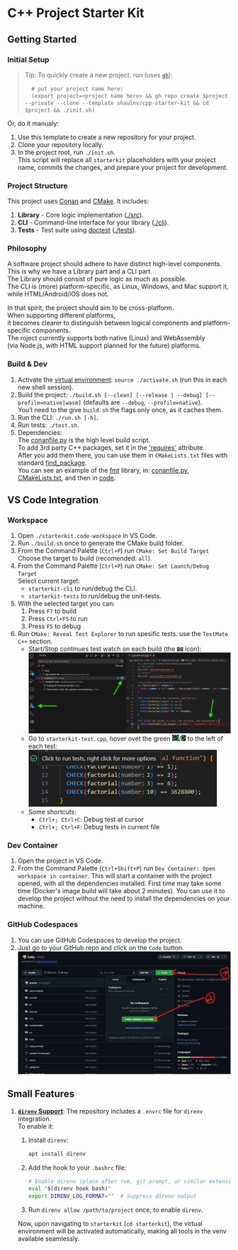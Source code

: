 # C++ Project Starter Kit

## Getting Started

### Initial Setup
>
> Tip: To quickly create a new project, run (uses [`gh`](https://cli.github.com/)):
>
> ```shell
>   # put your project name here:
>   (export project=<project name here> && gh repo create $project --private --clone --template shaulnv/cpp-starter-kit && cd $project && ./init.sh)
>   ```  
>
Or, do it manualy:

1. Use this template to create a new repository for your project.
2. Clone your repository locally.
3. In the project root, run `./init.sh`.  
   This script will replace all `starterkit` placeholders with your project name, commits the changes, and prepare your project for development.

### Project Structure

This project uses [Conan](https://conan.io/) and [CMake](https://cliutils.gitlab.io/modern-cmake/README.html). It includes:

1. **Library** - Core logic implementation ([./src](./src)).
2. **CLI** - Command-line interface for your library ([./cli](./cli)).
3. **Tests** - Test suite using [doctest](https://github.com/doctest/doctest) ([./tests](./tests)).

### Philosophy

A software project should adhere to have distinct high-level components.  
This is why we have a Library part and a CLI part.  
The Library should consist of pure logic as much as possible.  
The CLI is (more) platform-specific, as Linux, Windows, and Mac support it, while HTML/Android/iOS does not.  

In that spirit, the project should aim to be cross-platform.  
When supporting different platforms,  
it becomes clearer to distinguish between logical components and platform-specific components.  
The roject currently supports both native (Linux) and WebAssembly  
(via Node.js, with HTML support planned for the future) platforms.  

### Build & Dev

1. Activate the [virtual environment](https://www.youtube.com/watch?app=desktop&v=Y21OR1OPC9A): `source ./activate.sh` (run this in each new shell session).
2. Build the project: `./build.sh [--clean] [--release | --debug] [--profile=native|wasm]` (defaults are `--debug`, `--profile=native`).  
You'l need to the give `build.sh` the flags only once, as it caches them.  
3. Run the CLI: `./run.sh [-h]`.
4. Run tests: `./test.sh`.  
5. Dependencies:  
The [conanfile.py](./conanfile.py) is the high level build script.  
To add 3rd party C++ packages, set it in the ['requires'](./conanfile.py#L22) attribute.  
After you add them there, you can use them in `CMakeLists.txt` files with standard [find_package](https://www.youtube.com/watch?v=1HjAYqcJwV8).  
You can see an example of the [fmt](https://fmt.dev/11.0/) library, in:
[conanfile.py](./conanfile.py#L22),
[CMakeLists.txt](./src/CMakeLists.txt#L1), and then in
[code](./cli/src/main-cli.cpp#L29).

## VS Code Integration

### Workspace

1. Open `./starterkit.code-workspace` in VS Code.
2. Run `./build.sh` once to generate the CMake build folder.
3. From the Command Palette (`Ctrl+P`) run `CMake: Set Build Target`  
   Choose the target to build (recomended: `all`).
4. From the Command Palette (`Ctrl+P`) run `CMake: Set Launch/Debug Target`  
   Select current target:
   - `starterkit-cli` to run/debug the CLI.
   - `starterkit-tests` to run/debug the unit-tests.  
5. With the selected target you can:
   1. Press `F7` to build
   2. Press `Ctrl+F5` to run
   3. Press `F5` to debug
6. Run `CMake: Reveal Test Explorer` to run spesific tests. use the `TestMate C++` section.  
   - Start/Stop continues test watch on each build (the ![eye icon](doc/res/vscode-tests-continues-watch-eye-icon.png) icon):  
      ![start/stop continues test watch](doc/res/vscode-tests-continues-watch.png)  
   - Go to `starterkit-test.cpp`, hover ovet the green ![Play](doc/res/vscode-test-case-v.png)/![Play](doc/res/vscode-test-case-play.png) to the left of each test:  
      ![run/debug a test case](doc/res/vscode-test-case.png)  
   - Some shortcuts:  
      - `Ctrl+; Ctrl+C`: Debug test at cursor
      - `Ctrl+; Ctrl+F`: Debug tests in current file

### Dev Container

1. Open the project in VS Code.
2. From the Command Palette (`Ctrl+Shift+P`) run `Dev Container: Open workspace in container`.
   This will start a container with the project opened, with all the dependencies installed.
   First time may take some time (Docker's image build will take about 2 minutes).
   You can use it to develop the project without the need to install the dependencies on your machine.

### GitHub Codespaces

1. You can use GitHub Codespaces to develop the project.
2. Just go to your GitHub repo and click on the `Code` button.
   ![GitHub Codespaces](doc/res/github-codespaces.png)

## Small Features

1. [**`direnv` Support**](https://direnv.net/): The repository includes a `.envrc` file for `direnv` integration.  
   To enable it:
   1. Install `direnv`:  

      ```bash
      apt install direnv
      ```

   2. Add the hook to your `.bashrc` file:  

      ```bash
      # Enable direnv (place after rvm, git-prompt, or similar extensions)
      eval "$(direnv hook bash)"  
      export DIRENV_LOG_FORMAT=""  # Suppress direnv output
      ```

   3. Run `direnv allow /path/to/project` once, to enable `direnv`.

   Now, upon navigating to `starterkit` (`cd starterkit`), the virtual environment will be activated automatically, making all tools in the venv available seamlessly.
